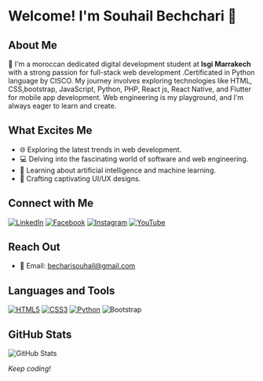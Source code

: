 # Welcome! I'm Souhail Bechchari 👋

## About Me
🚀 I'm a moroccan dedicated digital development student at **Isgi Marrakech** with a strong passion for full-stack web development .Certificated in Python language by CISCO. My journey involves exploring technologies like HTML, CSS,bootstrap, JavaScript, Python, PHP, React js, React Native, and Flutter for mobile app development. Web engineering is my playground, and I'm always eager to learn and create.

## What Excites Me
- 🌐 Exploring the latest trends in web development.
- 💻 Delving into the fascinating world of software and web engineering.
- 🤖 Learning about artificial intelligence and machine learning.
- 🎨 Crafting captivating UI/UX designs.

## Connect with Me
[![LinkedIn](https://img.shields.io/badge/🌐%20LinkedIn-Souha%C3%AFl%20Bechchari-blue?style=for-the-badge&logo=linkedin)](https://www.linkedin.com/in/souha%C3%AFl-bechchari-284b91293/)
[![Facebook](https://img.shields.io/badge/📘%20Facebook-Sou%20Heyl-blue?style=for-the-badge&logo=facebook)](https://fb.com/souheyl)
[![Instagram](https://img.shields.io/badge/📸%20Instagram-itsss_souhail-blue?style=for-the-badge&logo=instagram)](https://instagram.com/itsss_souhail)
[![YouTube](https://img.shields.io/badge/🎥%20YouTube-Souhail%20Bechchari-red?style=for-the-badge&logo=youtube)](https://www.youtube.com/c/souhailbechchari)

## Reach Out
- 📧 Email: [becharisouhail@gmail.com](mailto:becharisouhail@gmail.com)

## Languages and Tools
[![HTML5](https://img.shields.io/badge/🌐%20HTML5-E34F26?style=for-the-badge&logo=html5&logoColor=white)](https://developer.mozilla.org/en-US/docs/Web/Guide/HTML/HTML5)
[![CSS3](https://img.shields.io/badge/🎨%20CSS3-1572B6?style=for-the-badge&logo=css3&logoColor=white)](https://developer.mozilla.org/en-US/docs/Web/CSS)
[![Python](https://img.shields.io/badge/🐍%20Python-3776AB?style=for-the-badge&logo=python&logoColor=white)](https://www.python.org/)
![Bootstrap](https://raw.githubusercontent.com/twbs/icons/main/icons/bootstrap.svg)




## GitHub Stats
![GitHub Stats](https://github-readme-stats.vercel.app/api?username=SouhailBechchari&show_icons=true&hide=issues&theme=radical)

*Keep coding!*
